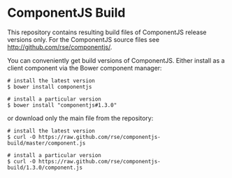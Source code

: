 
ComponentJS Build
=================

This repository contains resulting build files of ComponentJS release versions only.
For the ComponentJS source files see http://github.com/rse/componentjs/.

You can conveniently get build versions of ComponentJS.
Either install as a client component via the Bower component manager:

    # install the latest version
    $ bower install componentjs

    # install a particular version
    $ bower install "componentjs#1.3.0"

or download only the main file from the repository:

    # install the latest version
    $ curl -O https://raw.github.com/rse/componentjs-build/master/component.js

    # install a particular version
    $ curl -O https://raw.github.com/rse/componentjs-build/1.3.0/component.js

